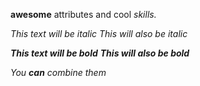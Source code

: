 **awesome** attributes and cool <i>skills. 

*This text will be italic*
_This will also be italic_

**This text will be bold**
__This will also be bold__

_You **can** combine them_
